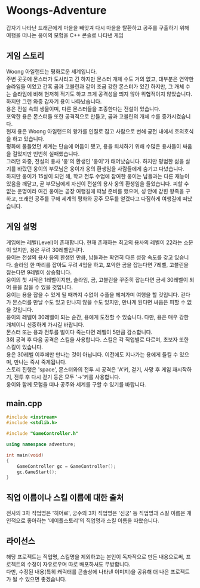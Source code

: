 # Woongs-Adventure
갑자기 나타난 드래곤에게 마을을 빼앗겨 다시 마을을 탈환하고 공주를 구출하기 위해 여행을 떠나는 웅이의 모험을 C++ 콘솔로 나타낸 게임

## 게임 스토리
Woong 아일랜드는 평화로운 세계입니다.  
주변 곳곳에 몬스터가 도사리고 긴 하지만 몬스터 개체 수도 거의 없고, 대부분은 연약한 슬라임들 이었고 간혹 곰과 고블린과 
같이 조금 강한 몬스터가 있긴 하지만, 그 개체 수는 슬라임에 비해 현저히 적기도 하고 크게 공격성을 띄지 않아 위협적이지 않았습니다.  
하지만 그런 와중 갑자기 용이 나타났습니다.   
용은 전설 속의 생물이며, 다른 몬스터들을 조종한다는 전설이 있습니다.   
포악한 용은 몬스터들 또한 공격적으로 만들고, 곰과 고블린의 개체 수를 증가시켰습니다.   
현재 용은 Woong 아일랜드의 왕가를 인질로 잡고 사람으로 변해 궁전 내에서 호의호식을 하고 있습니다.   
평화에 물들었던 세계는 단숨에 어둠이 됐고, 용을 퇴치하기 위해 수많은 용사들이 싸움을 걸었지만 빈번히 실패했습니다.   
그러던 와중, 전설의 용사 '웅'의 환생인 '웅이'가 태어났습니다. 하지만 평범한 삶을 살기를 바랐던 웅이의 부모님은 웅이가 웅의 환생임을 사람들에게 숨기고 다녔습니다.   
하지만 웅이가 15살이 되던 해, 학교 전투 수업에 참여한 웅이는 남들과는 다른 재능이 있음을 깨닫고, 곧 부모님에게 자신이 전설의 용사 웅의 환생임을 들었습니다. 피할 수 없는 운명이라 여긴 웅이는 곧장 여행길에 떠날 준비를 했으며, 성 안에 갇힌 왕족을 구하고, 또래인 공주를 구해 세계의 평화와 공주 모두를 얻겠다고 다짐하게 여행길에 떠났습니다.

## 게임 설명
게임에는 레벨(Level)이 존재합니다. 현재 존재하는 최고의 용사의 레벨이 22라는 소문이 있지만, 용은 무려 30레벨입니다.  
웅이는 전설의 용사 웅의 환생인 만큼, 남들과는 확연히 다른 성장 속도를 갖고 있습니다. 슬라임 한 마리를 잡아도 무려 4업을 하고, 포악한 곰을 잡는다면 7레벨, 고블린을 잡는다면 9레벨이 상승합니다.  
웅이의 첫 시작은 1레벨이지만, 슬라임, 곰, 고블린을 꾸준히 잡는다면 금세 30레벨이 되어 용을 잡을 수 있을 것입니다.  
웅이는 용을 잡을 수 있게 될 때까지 수없이 수풀을 헤쳐가며 여행을 할 것입니다. 걷다가 몬스터를 만날 수도 있고 만나지 않을 수도 있지만, 만나게 된다면 싸움은 피할 수 없을 것입니다.  
웅이의 레벨이 30레벨이 되는 순간, 용에게 도전할 수 있습니다. 다만, 용은 매우 강한 개체이니 신중하게 가시길 바랍니다.  
몬스터 또는 용과 전투를 벌이다 죽는다면 레벨이 5만큼 감소합니다.  
3회 공격 후 다음 공격은 스킬을 사용합니다. 스킬은 각 직업별로 다르며, 초보자 또한 스킬이 있습니다.  
용은 30레벨 이후에만 만나는 것이 아닙니다. 이전에도 지나가는 용에게 들킬 수 있으며, 만나는 즉시 죽게됩니다.  
스토리 진행은 'space', 몬스터와의 전투 시 공격은 'A'키, 걷기, 사망 후 게임 재시작하기, 전투 후 다시 걷기 등은 모두 '→'키를 사용합니다.  
웅이와 함께 모험을 떠나 공주와 세계를 구할 수 있기를 바랍니다.

## main.cpp
```c++
#include <iostream>
#include <stdlib.h>

#include "GameController.h"

using namespace adventure;

int main(void)
{
	GameController gc = GameController();
	gc.GameStart();
}
```

## 직업 이름이나 스킬 이름에 대한 출처
전사의 3차 직업명은 '히어로', 궁수의 3차 직업명은 '신궁' 등 직업명과 스킬 이름은 개인적으로 좋아하는 '메이플스토리'의 직업명과 스킬 이름을 따왔습니다.

## 라이선스
해당 프로젝트는 직업명, 스킬명을 제외하고는 본인이 독자적으로 만든 내용으로써, 프로젝트의 수정이 자유로우며 따로 배포하셔도 무방합니다.  
다만, 수정된 내용(특히 캐릭터를 콘솔상에 나타낸 이미지)을 공유해 더 나은 프로젝트가 될 수 있으면 좋겠습니다.
